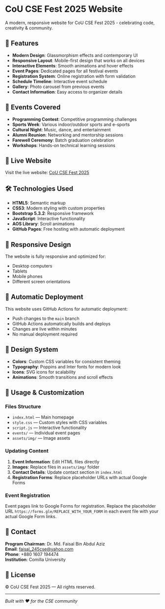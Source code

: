 # CoU CSE Fest 2025 Website

A modern, responsive website for CoU CSE Fest 2025 - celebrating code, creativity & community.

## 🌟 Features

- **Modern Design**: Glassmorphism effects and contemporary UI
- **Responsive Layout**: Mobile-first design that works on all devices
- **Interactive Elements**: Smooth animations and hover effects
- **Event Pages**: Dedicated pages for all festival events
- **Registration System**: Online registration with form validation
- **Schedule Timeline**: Interactive event schedule
- **Gallery**: Photo carousel from previous events
- **Contact Information**: Easy access to organizer details

## 🎯 Events Covered

- **Programming Contest**: Competitive programming challenges
- **Sports Week**: Various indoor/outdoor sports and e-sports
- **Cultural Night**: Music, dance, and entertainment
- **Alumni Reunion**: Networking and mentorship sessions
- **Farewell Ceremony**: Batch graduation celebration
- **Workshops**: Hands-on technical learning sessions

## 🚀 Live Website

Visit the live website: [CoU CSE Fest 2025](https://shakib-mehrab.github.io/CSE-FEST-WEB/)

## 🛠️ Technologies Used

- **HTML5**: Semantic markup
- **CSS3**: Modern styling with custom properties
- **Bootstrap 5.3.2**: Responsive framework
- **JavaScript**: Interactive functionality
- **AOS Library**: Scroll animations
- **GitHub Pages**: Free hosting with automatic deployment

## 📱 Responsive Design

The website is fully responsive and optimized for:
- Desktop computers
- Tablets
- Mobile phones
- Different screen orientations

## 🔄 Automatic Deployment

This website uses GitHub Actions for automatic deployment:
- Push changes to the `main` branch
- GitHub Actions automatically builds and deploys
- Changes are live within minutes
- No manual deployment required

## 🎨 Design System

- **Colors**: Custom CSS variables for consistent theming
- **Typography**: Poppins and Inter fonts for modern look
- **Icons**: SVG icons for scalability
- **Animations**: Smooth transitions and scroll effects

## 📝 Usage & Customization

### Files Structure
- `index.html` — Main homepage
- `style.css` — Custom styles with CSS variables
- `script.js` — Interactive functionality
- `events/` — Individual event pages
- `assets/img/` — Image assets

### Updating Content
1. **Event Information**: Edit HTML files directly
2. **Images**: Replace files in `assets/img/` folder
3. **Contact Details**: Update contact section in `index.html`
4. **Registration Forms**: Replace placeholder URLs with actual Google Forms

### Event Registration
Event pages link to Google Forms for registration. Replace the placeholder URL `https://forms.gle/REPLACE_WITH_YOUR_FORM` in each event file with your actual Google Form links.

## 📧 Contact

**Program Chairman**: Dr. Md. Faisal Bin Abdul Aziz  
**Email**: faisal_245cse@yahoo.com  
**Phone**: +880 1607 194474  
**Institution**: Comilla University

## 📄 License

© CoU CSE Fest 2025 — All rights reserved.

---

*Built with ❤️ for the CSE community*

